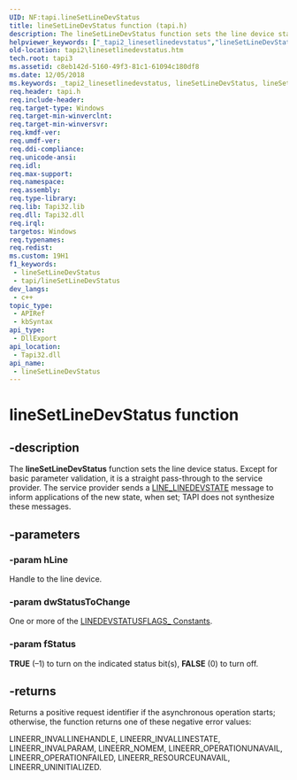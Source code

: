 ```yaml
---
UID: NF:tapi.lineSetLineDevStatus
title: lineSetLineDevStatus function (tapi.h)
description: The lineSetLineDevStatus function sets the line device status.
helpviewer_keywords: ["_tapi2_linesetlinedevstatus","lineSetLineDevStatus","lineSetLineDevStatus function [TAPI 2.2]","tapi/lineSetLineDevStatus","tapi2.linesetlinedevstatus"]
old-location: tapi2\linesetlinedevstatus.htm
tech.root: tapi3
ms.assetid: c8eb142d-5160-49f3-81c1-61094c180df8
ms.date: 12/05/2018
ms.keywords: _tapi2_linesetlinedevstatus, lineSetLineDevStatus, lineSetLineDevStatus function [TAPI 2.2], tapi/lineSetLineDevStatus, tapi2.linesetlinedevstatus
req.header: tapi.h
req.include-header: 
req.target-type: Windows
req.target-min-winverclnt: 
req.target-min-winversvr: 
req.kmdf-ver: 
req.umdf-ver: 
req.ddi-compliance: 
req.unicode-ansi: 
req.idl: 
req.max-support: 
req.namespace: 
req.assembly: 
req.type-library: 
req.lib: Tapi32.lib
req.dll: Tapi32.dll
req.irql: 
targetos: Windows
req.typenames: 
req.redist: 
ms.custom: 19H1
f1_keywords:
 - lineSetLineDevStatus
 - tapi/lineSetLineDevStatus
dev_langs:
 - c++
topic_type:
 - APIRef
 - kbSyntax
api_type:
 - DllExport
api_location:
 - Tapi32.dll
api_name:
 - lineSetLineDevStatus
---
```


# lineSetLineDevStatus function


## -description

The 
<b>lineSetLineDevStatus</b> function sets the line device status. Except for basic parameter validation, it is a straight pass-through to the service provider. The service provider sends a 
<a href="https://docs.microsoft.com/windows/desktop/Tapi/line-linedevstate">LINE_LINEDEVSTATE</a> message to inform applications of the new state, when set; TAPI does not synthesize these messages.

## -parameters

### -param hLine

Handle to the line device.

### -param dwStatusToChange

One or more of the 
<a href="https://docs.microsoft.com/windows/desktop/Tapi/linedevstatusflags--constants">LINEDEVSTATUSFLAGS_ Constants</a>.

### -param fStatus

<b>TRUE</b> (–1) to turn on the indicated status bit(s), <b>FALSE</b> (0) to turn off.

## -returns

Returns a positive request identifier if the asynchronous operation starts; otherwise, the function returns one of these negative error values:

LINEERR_INVALLINEHANDLE, LINEERR_INVALLINESTATE, LINEERR_INVALPARAM, LINEERR_NOMEM, LINEERR_OPERATIONUNAVAIL, LINEERR_OPERATIONFAILED, LINEERR_RESOURCEUNAVAIL, LINEERR_UNINITIALIZED.

